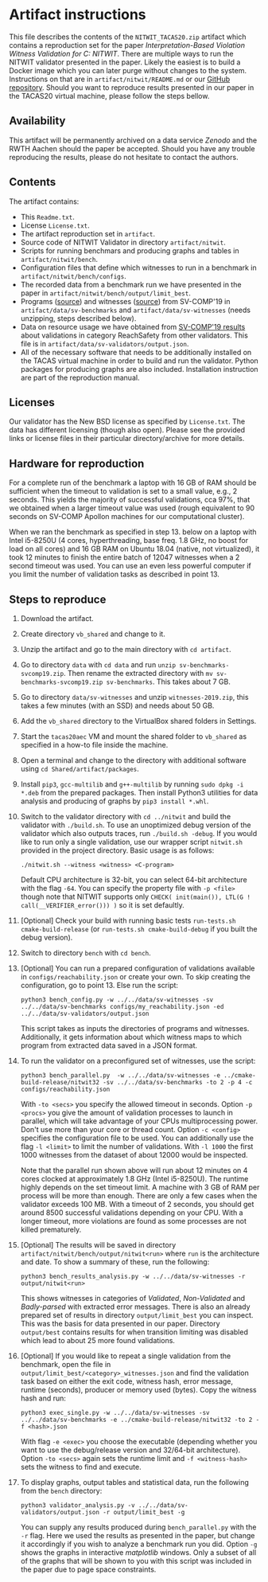 # Artifact instructions
This file describes the contents of the `NITWIT_TACAS20.zip` artifact which contains a reproduction set for the paper
*Interpretation-Based Violation Witness Validation for C: NITWIT*. There are multiple ways to run the NITWIT validator
presented in the paper. Likely the easiest is to build a Docker image which you can later purge without changes to the
system. Instructions on that are in `artifact/nitwit/README.md` or our [GitHub repository](https://github.com/moves-rwth/nitwit-validator).
Should you want to reproduce results presented in our paper in the TACAS20 virtual machine, please follow the steps bellow.

## Availability
This artifact will be permanently archived on a data service *Zenodo* and the RWTH Aachen should the paper be accepted.
Should you have any trouble reproducing the results, please do not hesitate to contact the authors.

## Contents
The artifact contains:
- This `Readme.txt`.
- License `License.txt`.
- The artifact reproduction set in `artifact`.
- Source code of NITWIT Validator in directory `artifact/nitwit`.
- Scripts for running benchmars and producing graphs and tables in `artifact/nitwit/bench`.
- Configuration files that define which witnesses to run in a benchmark in `artifact/nitwit/bench/configs`.
- The recorded data from a benchmark run we have presented in the paper in `artifact/nitwit/bench/output/limit_best`.
- Programs ([source](https://github.com/sosy-lab/sv-benchmarks/archive/svcomp19.zip)) and witnesses ([source](https://zenodo.org/record/2559175))
  from SV-COMP'19 in `artifact/data/sv-benchmarks` and `artifact/data/sv-witnesses` (needs unzipping, steps described
  below).
- Data on resource usage we have obtained from [SV-COMP'19 results](https://sv-comp.sosy-lab.org/2019/results/results-verified/)
  about validations in category ReachSafety from other validators. This file is in `artifact/data/sv-validators/output.json`. 
- All of the necessary software that needs to be additionally installed on the TACAS virtual machine in order to build
  and run the validator. Python packages for producing graphs are also included. Installation instruction are part of 
  the reproduction manual. 

## Licenses
Our validator has the New BSD license as specified by `License.txt`. The data has different licensing (though also
open). Please see the provided links or license files in their particular directory/archive for more details.

## Hardware for reproduction
For a complete run of the benchmark a laptop with 16 GB of RAM should be sufficient when the timeout to validation is set
to a small value, e.g., 2 seconds. This yields the majority of successful validations, cca 97%, that we obtained when
a larger timeout value was used (rough equivalent to 90 seconds on SV-COMP Apollon machines for our computational cluster).

When we ran the benchmark as specified in step 13. below on a laptop with Intel i5-8250U (4 cores, hyperthreading, base
freq. 1.8 GHz, no boost for load on all cores) and 16 GB RAM on Ubuntu 18.04 (native, not virtualized), it took 12 minutes
to finish the entire batch of 12047 witnesses when a 2 second timeout was used. You can use an even less powerful computer
if you limit the number of validation tasks as described in point 13.

## Steps to reproduce
1. Download the artifact.
2. Create directory `vb_shared` and change to it.
3. Unzip the artifact and go to the main directory with `cd artifact`.
4. Go to directory `data` with `cd data` and run `unzip sv-benchmarks-svcomp19.zip`. Then rename the extracted directory
   with `mv sv-benchmarks-svcomp19.zip sv-benchmarks`. This takes about 7 GB.
5. Go to directory `data/sv-witnesses` and unzip `witnesses-2019.zip`, this takes a few minutes (with an SSD) and needs 
   about 50 GB.
6. Add the `vb_shared` directory to the VirtualBox shared folders in Settings.
7. Start the `tacas20aec` VM and mount the shared folder to `vb_shared` as specified in a how-to file inside the machine.
8. Open a terminal and change to the directory with additional software using `cd Shared/artifact/packages`.
9. Install `pip3`, `gcc-multilib` and `g++-multilib` by running `sudo dpkg -i *.deb` from the prepared packages. Then 
   install Python3 utilities for data analysis and producing of graphs by `pip3 install *.whl`.
10. Switch to the validator directory with `cd ../nitwit` and build the validator with `./build.sh`. To use an 
    unoptimized debug version of the validator which also outputs traces, run `./build.sh -debug`. If you would like to
    run only a single validation, use our wrapper script `nitwit.sh` provided in the project directory. Basic usage is 
    as follows:
    ```
    ./nitwit.sh --witness <witness> <C-program>
    ```
    Default CPU architecture is 32-bit, you can select 64-bit architecture with the flag `-64`. You can specify the
    property file with `-p <file>` though note that NITWIT supports only `CHECK( init(main()), LTL(G ! call(__VERIFIER_error())) )`
    so it is set defaultly.
11. \[Optional\] Check your build with running basic tests `run-tests.sh cmake-build-release` (or
    `run-tests.sh cmake-build-debug` if you built the debug version).
12. Switch to directory `bench` with `cd bench`. 
12. \[Optional\] You can run a prepared configuration of validations available in `configs/reachability.json` or create
    your own. To skip creating the configuration, go to point 13. Else run the script:
    ```
    python3 bench_config.py -w ../../data/sv-witnesses -sv ../../data/sv-benchmarks configs/my_reachability.json -ed ../../data/sv-validators/output.json
    ```
    This script takes as inputs the directories of programs and witnesses. Additionally, it gets information about which
    witness maps to which program from extracted data saved in a JSON format.
13. To run the validator on a preconfigured set of witnesses, use the script:
    ```
    python3 bench_parallel.py  -w ../../data/sv-witnesses -e ../cmake-build-release/nitwit32 -sv ../../data/sv-benchmarks -to 2 -p 4 -c configs/reachability.json
    ```
    With `-to <secs>` you specify the allowed timeout in seconds. Option `-p <procs>` you give the amount of validation
    processes to launch in parallel, which will take advantage of your CPUs multiprocessing power. Don't use more than 
    your core or thread count. Option `-c <config>` specifies the configuration file to be used. You can additionally
    use the flag `-l <limit>` to limit the number of validations. With `-l 1000` the first 1000 witnesses from the dataset of
    about 12000 would be inspected.
    
    Note that the parallel run shown above will run about 12 minutes on 4 cores clocked at approximately 1.8 GHz (Intel
    i5-8250U). The runtime highly depends on the set timeout limit. A machine with 3 GB of RAM per process will be more than
    enough. There are only a few cases when the validator exceeds 100 MB.
    With a timeout of 2 seconds, you should get around 8500 successful validations depending on your CPU. 
    With a longer timeout, more violations are found as some processes are not killed prematurely.
14. \[Optional\] The results will be saved in directory `artifact/nitwit/bench/output/nitwit<run>` where `run` is the architecture
    and date. To show a summary of these, run the following:
    ```
    python3 bench_results_analysis.py -w ../../data/sv-witnesses -r output/nitwit<run>
    ```
    This shows witnesses in categories of *Validated*, *Non-Validated* and *Badly-parsed* with extracted error messages.
    There is also an already prepared set of results in directory `output/limit_best` you can inspect. This was the
    basis for data presented in our paper. Directory `output/best` contains results for when transition limiting was 
    disabled which lead to about 25 more found validations.
15. \[Optional\] If you would like to repeat a single validation from the benchmark, open the file in 
    `output/limit_best/<category>_witnesses.json` and find the validation task based on either the exit code, witness
     hash, error message, runtime (seconds), producer or memory used (bytes). Copy the witness hash and run:
     ```
     python3 exec_single.py -w ../../data/sv-witnesses -sv ../../data/sv-benchmarks -e ../cmake-build-release/nitwit32 -to 2 -f <hash>.json
     ```
     With flag `-e <exec>` you choose the executable (depending whether you want to use the debug/release version and 
     32/64-bit architecture). Option `-to <secs>` again sets the runtime limit and `-f <witness-hash>` sets the witness
     to find and execute.
16. To display graphs, output tables and statistical data, run the following from the `bench` directory:
    ```
    python3 validator_analysis.py -v ../../data/sv-validators/output.json -r output/limit_best -g
    ```
    You can supply any results produced during `bench_parallel.py` with the `-r` flag. Here we used the results as 
    presented in the paper, but change it accordingly if you wish to analyze a benchmark run you did. Option `-g` shows
    the graphs in interactive *matplotlib* windows. Only a subset of all of the graphs that will be shown to you with
    this script was included in the paper due to page space constraints. 

